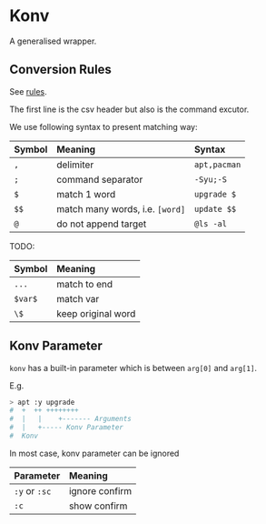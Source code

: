 # Konv

A generalised wrapper.

## Conversion Rules

See [rules](https://github.com/KevinZonda/Konv/blob/master/rules).

The first line is the csv header but also is the command excutor.

We use following syntax to present matching way:

| Symbol | Meaning                         | Syntax       |
|:-------|:--------------------------------|:-------------|
| `,`    | delimiter                       | `apt,pacman` |
| `;`    | command separator               | `-Syu;-S`    |
| `$`    | match 1 word                    | `upgrade $`  |
| `$$`   | match many words, i.e. `[word]` | `update $$`  |
| `@`    | do not append target            | `@ls -al`    |

TODO:

| Symbol  | Meaning            |
|:--------|:-------------------|
| `...`   | match to end       |
| `$var$` | match var          |
| `\$`    | keep original word |

## Konv Parameter

`konv` has a built-in parameter which is between `arg[0]` and `arg[1]`.

E.g.

```bash
> apt :y upgrade
#  +  ++ ++++++++
#  |   |    +------- Arguments
#  |   +----- Konv Parameter
#  Konv
```

In most case, konv parameter can be ignored

| Parameter     | Meaning        |
|:--------------|:---------------|
| `:y` or `:sc` | ignore confirm |
| `:c`          | show confirm   |